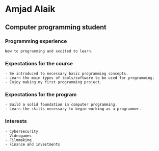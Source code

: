 # Amjad Alaik
## Computer programming student
### Programming experience
    New to programming and excited to learn.
### Expectations for the course
    - Be introduced to necessary basic programming concepts.
    - Learn the main types of tools/software to be used for programming.
    - Enjoy making my first programming project.
### Expectations for the program
    - Build a solid foundation in computer programming.
    - Learn the skills necessary to begin working as a programmer.

### Interests
    - Cybersecurity
    - Videogames
    - Filmmaking
    - Finance and investments